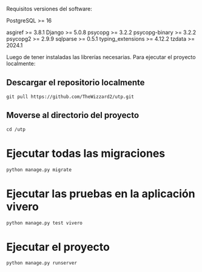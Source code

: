 Requisitos versiones del software:

PostgreSQL >= 16

asgiref >= 3.8.1
Django >= 5.0.8
psycopg >= 3.2.2
psycopg-binary >= 3.2.2
psycopg2 >= 2.9.9
sqlparse >= 0.5.1
typing_extensions >= 4.12.2
tzdata >= 2024.1

Luego de tener instaladas las librerías necesarias.
Para ejecutar el proyecto localmente:

## Descargar el repositorio localmente

`git pull https://github.com/TheWizzard2/utp.git`

## Moverse al directorio del proyecto

`cd /utp`

# Ejecutar todas las migraciones

`python manage.py migrate`

# Ejecutar las pruebas en la aplicación vivero

`python manage.py test vivero`

# Ejecutar el proyecto

`python manage.py runserver`
